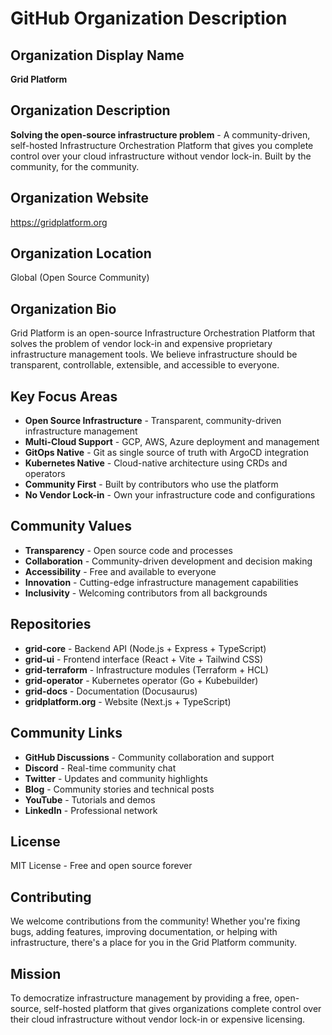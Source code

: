 # GitHub Organization Description

## Organization Display Name
**Grid Platform**

## Organization Description
**Solving the open-source infrastructure problem** - A community-driven, self-hosted Infrastructure Orchestration Platform that gives you complete control over your cloud infrastructure without vendor lock-in. Built by the community, for the community.

## Organization Website
https://gridplatform.org

## Organization Location
Global (Open Source Community)

## Organization Bio
Grid Platform is an open-source Infrastructure Orchestration Platform that solves the problem of vendor lock-in and expensive proprietary infrastructure management tools. We believe infrastructure should be transparent, controllable, extensible, and accessible to everyone.

## Key Focus Areas
- **Open Source Infrastructure** - Transparent, community-driven infrastructure management
- **Multi-Cloud Support** - GCP, AWS, Azure deployment and management
- **GitOps Native** - Git as single source of truth with ArgoCD integration
- **Kubernetes Native** - Cloud-native architecture using CRDs and operators
- **Community First** - Built by contributors who use the platform
- **No Vendor Lock-in** - Own your infrastructure code and configurations

## Community Values
- **Transparency** - Open source code and processes
- **Collaboration** - Community-driven development and decision making
- **Accessibility** - Free and available to everyone
- **Innovation** - Cutting-edge infrastructure management capabilities
- **Inclusivity** - Welcoming contributors from all backgrounds

## Repositories
- **grid-core** - Backend API (Node.js + Express + TypeScript)
- **grid-ui** - Frontend interface (React + Vite + Tailwind CSS)
- **grid-terraform** - Infrastructure modules (Terraform + HCL)
- **grid-operator** - Kubernetes operator (Go + Kubebuilder)
- **grid-docs** - Documentation (Docusaurus)
- **gridplatform.org** - Website (Next.js + TypeScript)

## Community Links
- **GitHub Discussions** - Community collaboration and support
- **Discord** - Real-time community chat
- **Twitter** - Updates and community highlights
- **Blog** - Community stories and technical posts
- **YouTube** - Tutorials and demos
- **LinkedIn** - Professional network

## License
MIT License - Free and open source forever

## Contributing
We welcome contributions from the community! Whether you're fixing bugs, adding features, improving documentation, or helping with infrastructure, there's a place for you in the Grid Platform community.

## Mission
To democratize infrastructure management by providing a free, open-source, self-hosted platform that gives organizations complete control over their cloud infrastructure without vendor lock-in or expensive licensing.
